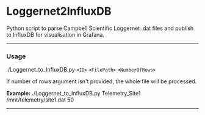 # Loggernet2InfluxDB
Python script to parse Campbell Scientific Loggernet .dat files and publish to InfluxDB for visualisation in Grafana.

***
### Usage

./Loggernet_to_InfluxDB.py `<ID>` `<FilePath>` `<NumberOfRows>`

If number of rows argument isn't provided, the whole file will be processed.

**Example:** ./Loggernet_to_InfluxDB.py Telemetry_Site1 /mnt/telemetry/site1.dat 50

***
